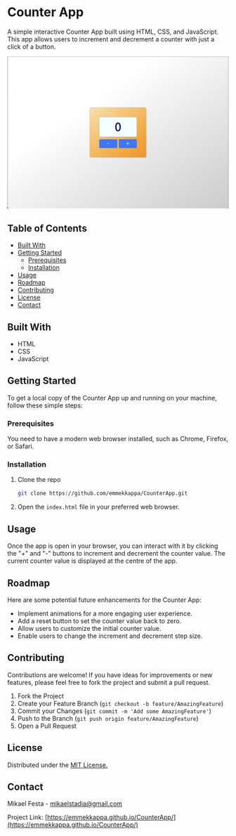 # Counter App

A simple interactive Counter App built using HTML, CSS, and JavaScript. This app allows users to increment and decrement a counter with just a click of a button.

![Counter App Screenshot](img/counter-app-screenshot.png)

## Table of Contents

- [Built With](#built-with)
- [Getting Started](#getting-started)
  - [Prerequisites](#prerequisites)
  - [Installation](#installation)
- [Usage](#usage)
- [Roadmap](#roadmap)
- [Contributing](#contributing)
- [License](#license)
- [Contact](#contact)

## Built With

- HTML
- CSS
- JavaScript

## Getting Started

To get a local copy of the Counter App up and running on your machine, follow these simple steps:

### Prerequisites

You need to have a modern web browser installed, such as Chrome, Firefox, or Safari.

### Installation

1. Clone the repo
   ```sh
   git clone https://github.com/emmekkappa/CounterApp.git
   ```

2. Open the `index.html` file in your preferred web browser.

## Usage

Once the app is open in your browser, you can interact with it by clicking the "+" and "-" buttons to increment and decrement the counter value. The current counter value is displayed at the centre of the app.

## Roadmap

Here are some potential future enhancements for the Counter App:

- Implement animations for a more engaging user experience.
- Add a reset button to set the counter value back to zero.
- Allow users to customize the initial counter value.
- Enable users to change the increment and decrement step size.

## Contributing

Contributions are welcome! If you have ideas for improvements or new features, please feel free to fork the project and submit a pull request.

1. Fork the Project
2. Create your Feature Branch (`git checkout -b feature/AmazingFeature`)
3. Commit your Changes (`git commit -m 'Add some AmazingFeature'`)
4. Push to the Branch (`git push origin feature/AmazingFeature`)
5. Open a Pull Request

## License

Distributed under the [MIT License.](https://github.com/emmekkappa/CounterApp/blob/main/LICENSE)

## Contact

Mikael Festa - mikaelstadia@gmail.com

Project Link: [https://emmekkappa.github.io/CounterApp/](https://emmekkappa.github.io/CounterApp/)
